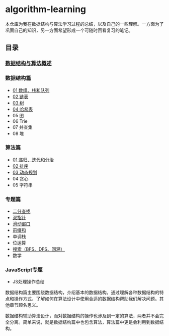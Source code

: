 # algorithm-learning
本仓库为我在数据结构与算法学习过程的总结，以及自己的一些理解。一方面为了巩固自己的知识，另一方面希望形成一个可随时回看复习的笔记。

## 目录
### [数据结构与算法概述](https://github.com/Noa-p/algorithms-learning/blob/main/00.md)
### 数据结构篇
- [01 数组、栈和队列](https://github.com/Noa-p/algorithms-learning/blob/main/Basic/basic-1-array.md)
- [02 链表](https://github.com/Noa-p/algorithms-learning/blob/main/Basic/basic-2-linked-list.md)
- [03 树](https://github.com/Noa-p/algorithm-learning/blob/main/Basic/basic-3-tree.md)
- [04 哈希表](https://github.com/Noa-p/algorithms-learning/blob/main/Basic/basic-4-hash-table.md)
- 05 图
- 06 Trie
- 07 并查集
- 08 堆
### 算法篇
- [01 递归、迭代和分治](https://github.com/Noa-p/algorithm-learning/blob/main/Algorithm/alg-1-recursion.md)
- [02 排序](https://github.com/Noa-p/algorithms-learning/blob/main/Algorithm/alg-2-sort.md)
- [03 动态规划](https://github.com/Noa-p/algorithm-learning/blob/main/Algorithm/alg-3-dp.md)
- 04 贪心
- 05 字符串
### 专题篇
- [二分查找](https://github.com/Noa-p/algorithms-learning/blob/main/Subject/binary-search.md)
- [双指针](https://github.com/Noa-p/algorithm-learning/blob/main/Subject/two-pointers.md)
- [滑动窗口](https://github.com/Noa-p/algorithm-learning/blob/main/Subject/sliding-window.md)
- [前缀和](https://github.com/Noa-p/algorithm-learning/blob/main/Subject/prefix-sum.md)
- 单调栈
- 位运算
- [搜索（BFS、DFS、回溯）](https://github.com/Noa-p/algorithm-learning/blob/main/Subject/backtracking.md)
- 数学
### JavaScript专题
- JS处理操作总结

数据结构篇主要围绕数据结构，介绍基本的数据结构。通过理解各种数据结构的特点和操作方式，了解如何在算法设计中使用合适的数据结构帮助我们解决问题。其他章节顾名思义。

数据结构辅助算法设计，而对数据结构的操作也涉及到一定的算法，两者并不会完全分离。简单来说，就是数据结构篇中也包含算法，算法篇中更是会利用到数据结构。
